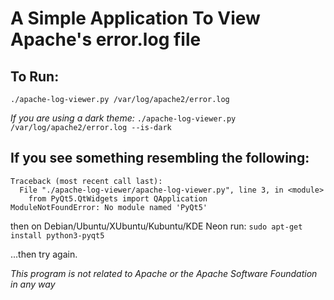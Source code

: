 # A Simple Application To View Apache's error.log file

## To Run:
`./apache-log-viewer.py /var/log/apache2/error.log`

*If you are using a dark theme:*
`./apache-log-viewer.py /var/log/apache2/error.log --is-dark`


## If you see something resembling the following:
```
Traceback (most recent call last):
  File "./apache-log-viewer/apache-log-viewer.py", line 3, in <module>
    from PyQt5.QtWidgets import QApplication
ModuleNotFoundError: No module named 'PyQt5'
```

then on Debian/Ubuntu/XUbuntu/Kubuntu/KDE Neon run:
`sudo apt-get install python3-pyqt5`

...then try again.

*This program is not related to Apache or the Apache Software Foundation in any way*